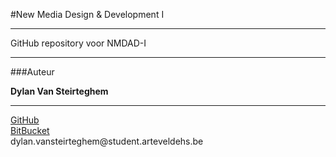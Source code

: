 #New Media Design & Development I
<hr>
<p>
    GitHub repository voor NMDAD-I
</p>
<hr>
###Auteur
<p>
    <strong> Dylan Van Steirteghem</strong><hr>
    <a href="https://github.com/dylavans">GitHub</a><br>
    <a href="https://bitbucket.org/dylavans/">BitBucket</a><br>
    dylan.vansteirteghem@student.arteveldehs.be
</p>
